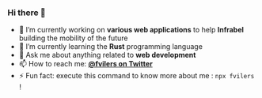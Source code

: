 ### Hi there 👋

<!--
**fvilers/fvilers** is a ✨ _special_ ✨ repository because its `README.md` (this file) appears on your GitHub profile.

Here are some ideas to get you started:

- 🔭 I’m currently working on ...
- 🌱 I’m currently learning ...
- 👯 I’m looking to collaborate on ...
- 🤔 I’m looking for help with ...
- 💬 Ask me about ...
- 📫 How to reach me: ...
- 😄 Pronouns: ...
- ⚡ Fun fact: ...
-->

- 🔭 I’m currently working on **various web applications** to help **Infrabel** building the mobility of the future
- 🌱 I’m currently learning the **Rust** programming language
- 💬 Ask me about anything related to **web development**
- 📫 How to reach me: **[@fvilers on Twitter](https://twitter.com/fvilers)**
- ⚡ Fun fact: execute this command to know more about me : `npx fvilers` !
